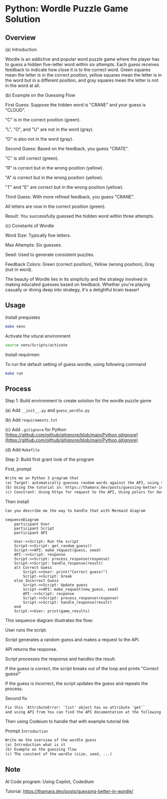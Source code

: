 # Python: Wordle Puzzle Game Solution

## **Overview**

(a) Introduction

Wordle is an addictive and popular word puzzle game where the player has to guess a hidden five-letter word within six attempts.
Each guess receives feedback to indicate how close it is to the correct word.
Green squares mean the letter is in the correct position,
yellow squares mean the letter is in the word but in a different position,
and gray squares mean the letter is not in the word at all.

(b) Example on the Guessing Flow

First Guess: Suppose the hidden word is "CRANE" and your guess is "CLOUD".

"C" is in the correct position (green).

"L", "O", and "U" are not in the word (gray).

"D" is also not in the word (gray).

Second Guess: Based on the feedback, you guess "CRATE".

"C" is still correct (green).

"R" is correct but in the wrong position (yellow).

"A" is correct but in the wrong position (yellow).

"T" and "E" are correct but in the wrong position (yellow).

Third Guess: With more refined feedback, you guess "CRANE".

All letters are now in the correct position (green).

Result: You successfully guessed the hidden word within three attempts.

(c) Constants of Wordle

Word Size: Typically five letters.

Max Attempts: Six guesses.

Seed: Used to generate consistent puzzles.

Feedback Colors: Green (correct position), Yellow (wrong position), Gray (not in word).

The beauty of Wordle lies in its simplicity and the strategy involved in making educated guesses based on feedback.
Whether you're playing casually or diving deep into strategy, it's a delightful brain teaser!

## **Usage**

Install prequistes

```bash
make venv
```

Activate the vitural environment

```bash
source venv/Scripts/activate
```

Install requirmen

To run the default setting of guess wordle, using following command

```bash
make run
```

## **Process**

Step 1: Build environment to create solution for the wordle puzzle game

(a) Add `__init__.py` and `guess_wordle.py`

(b) Add `requirements.txt`

(c) Add `.gitignore` for Python [https://github.com/github/gitignore/blob/main/Python.gitignore](https://github.com/github/gitignore/blob/main/Python.gitignore)

(d) Add `Makefile`

Step 2: Build first grant look of the program

First, prompt

```txt
Write me an Python 3 program that
(a) Target: automatically guesses random words against the API, using the following command as an example: curl -v ‘https://wordle.votee.dev:8000/random?guess=theft&seed=1234'
(b) Using the tutorial in: https://thamara.dev/posts/guessing-better-in-wordle/
(c) Constrant: Using httpx for request to the API, Using polars for dataframe, tabular
```

Then install

```txt
Can you describe me the way to handle that with Mermaid diagram
```

```mermaid
sequenceDiagram
    participant User
    participant Script
    participant API

    User->>Script: Run the script
    Script->>Script: get_random_guess()
    Script->>API: make_request(guess, seed)
    API-->>Script: response
    Script->>Script: process_response(response)
    Script->>Script: handle_response(result)
    alt Correct Guess
        Script->>User: print("Correct guess!")
        Script->>Script: break
    else Incorrect Guess
        Script->>Script: Update guess
        Script->>API: make_request(new_guess, seed)
        API-->>Script: response
        Script->>Script: process_response(response)
        Script->>Script: handle_response(result)
    end
    Script->>User: print(game_results)
```

This sequence diagram illustrates the flow:

User runs the script.

Script generates a random guess and makes a request to the API.

API returns the response.

Script processes the response and handles the result.

If the guess is correct, the script breaks out of the loop and prints "Correct guess!"

If the guess is incorrect, the script updates the guess and repeats the process.

Second fix

```txt
Fix this `AttributeError: 'list' object has no attribute 'get'`
and using API from You can find the API documentation at the following link: https://wordle.votee.dev:8000/redoc
```

Then using Codeium to handle that with example tutorial link

Prompt `Introduction`

```txt
Write me the overview of the wordle guess
(a) Introduction what is it
(b) Example on the guessing flow
(c) The constant of the wordle (size, seed, ...)
```

## Note

AI Code program: Using Copilot, Codedium

Tutorial: <https://thamara.dev/posts/guessing-better-in-wordle/>
